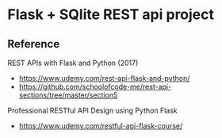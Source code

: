 # Flask + SQlite REST api project

## Reference
  REST APIs with Flask and Python (2017)
  - https://www.udemy.com/rest-api-flask-and-python/
  - https://github.com/schoolofcode-me/rest-api-sections/tree/master/section5

  Professional RESTful API Design using Python Flask
  - https://www.udemy.com/restful-api-flask-course/

